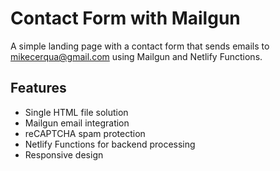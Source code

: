 # Contact Form with Mailgun

A simple landing page with a contact form that sends emails to mikecerqua@gmail.com using Mailgun and Netlify Functions.

## Features

- Single HTML file solution
- Mailgun email integration
- reCAPTCHA spam protection
- Netlify Functions for backend processing
- Responsive design